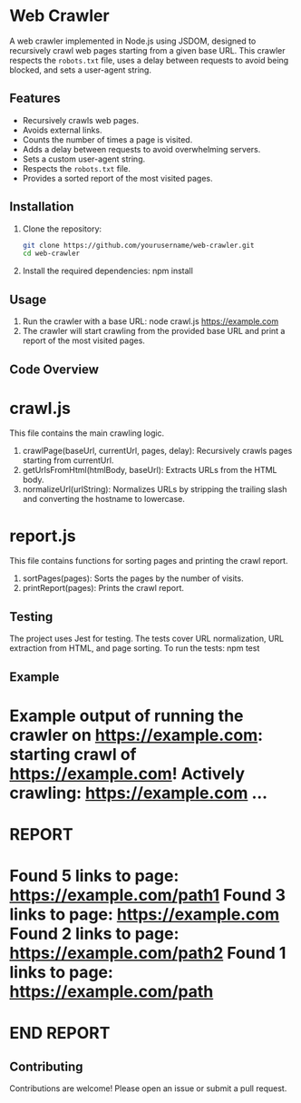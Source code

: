 # Web Crawler

A web crawler implemented in Node.js using JSDOM, designed to recursively crawl web pages starting from a given base URL. This crawler respects the `robots.txt` file, uses a delay between requests to avoid being blocked, and sets a user-agent string.

## Features

- Recursively crawls web pages.
- Avoids external links.
- Counts the number of times a page is visited.
- Adds a delay between requests to avoid overwhelming servers.
- Sets a custom user-agent string.
- Respects the `robots.txt` file.
- Provides a sorted report of the most visited pages.

## Installation

1. Clone the repository:
   ```sh
   git clone https://github.com/yourusername/web-crawler.git
   cd web-crawler
2. Install the required dependencies:
   npm install
## Usage
1. Run the crawler with a base URL: node crawl.js https://example.com
2. The crawler will start crawling from the provided base URL and print a report of the most visited pages.

## Code Overview
# crawl.js
This file contains the main crawling logic.

1. crawlPage(baseUrl, currentUrl, pages, delay): Recursively crawls pages starting from currentUrl.
2. getUrlsFromHtml(htmlBody, baseUrl): Extracts URLs from the HTML body.
3. normalizeUrl(urlString): Normalizes URLs by stripping the trailing slash and converting the hostname to lowercase.

# report.js
This file contains functions for sorting pages and printing the crawl report.

1. sortPages(pages): Sorts the pages by the number of visits.
2. printReport(pages): Prints the crawl report.

## Testing
The project uses Jest for testing. The tests cover URL normalization, URL extraction from HTML, and page sorting.
To run the tests: npm test

## Example
Example output of running the crawler on https://example.com:
starting crawl of https://example.com!
Actively crawling: https://example.com
...
==============
REPORT
==============
Found 5 links to page: https://example.com/path1
Found 3 links to page: https://example.com
Found 2 links to page: https://example.com/path2
Found 1 links to page: https://example.com/path
==============
END REPORT
==============

## Contributing
Contributions are welcome! Please open an issue or submit a pull request.